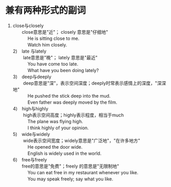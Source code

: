 # 兼有两种形式的副词
 	
1) close与closely<br>
　　close意思是"近"； closely 意思是"仔细地"<br>
　　　 He is sitting close to me.<br>
　　　 Watch him closely.<br>
2)　late 与lately<br>
　　 late意思是"晚"； lately 意思是"最近"<br>
　　　 You have come too late.<br>
　　　 What have you been doing lately?<br>
3)　deep与deeply<br>
　　 deep意思是"深"，表示空间深度；deeply时常表示感情上的深度，"深深地"<br>
　　　 He pushed the stick deep into the mud.<br>
　　　 Even father was deeply moved by the film.<br>
4)　high与highly<br>
　　 high表示空间高度；highly表示程度，相当于much<br>
　　　 The plane was flying high.<br>
　　　 I think highly of your opinion.<br>
5)　wide与widely<br>
　　 wide表示空间宽度；widely意思是"广泛地"，"在许多地方"<br>
　　　 He opened the door wide.<br>
　　　 English is widely used in the world.<br>
6)　free与freely<br>
　　free的意思是"免费"；freely 的意思是"无限制地"<br>
　　　 You can eat free in my restaurant whenever you like.<br>
　　　 You may speak freely; say what you like.